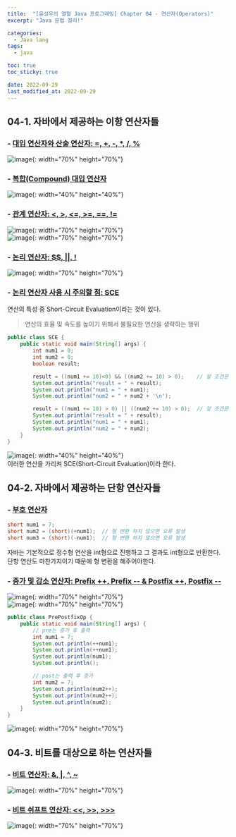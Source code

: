 ```yaml
---
title:  "[윤성우의 열혈 Java 프로그래밍] Chapter 04 - 연산자(Operators)"
excerpt: "Java 문법 정리!"

categories:
  - Java lang
tags:
  - java

toc: true
toc_sticky: true

date: 2022-09-29
last_modified_at: 2022-09-29
---
```

## 04-1. 자바에서 제공하는 이항 연산자들
### - <u>대입 연산자와 산술 연산자: =, +, -, *, /, %</u>
![image](/assets/images/java-lang/4-1.png){: width="70%" height="70%"}<br>

### - <u>복합(Compound) 대입 연산자</u>
![image](/assets/images/java-lang/4-2.png){: width="40%" height="40%"}<br>

### - <u>관계 연산자: <, >, <=, >=, ==, !=</u>
![image](/assets/images/java-lang/4-3-1.png){: width="70%" height="70%"}<br>
![image](/assets/images/java-lang/4-3-2.png){: width="70%" height="70%"}<br>

### - <u>논리 연산자: $$, ||, !</u>
![image](/assets/images/java-lang/4-4.png){: width="70%" height="70%"}<br>

### - <u>논리 연산자 사용 시 주의할 점: SCE</u>
연산의 특성 중 Short-Circuit Evaluation이라는 것이 있다.  
> 연산의 효율 및 속도를 높이기 위해서 불필요한 연산을 생략하는 행위

```java
public class SCE {
    public static void main(String[] args) {
        int num1 = 0;
        int num2 = 0;
        boolean result;

        result = ((num1 += 10)<0) && ((num2 += 10) > 0);    // 앞 조건문에서 false를 반환하고, and 연산이 수행되기 때문에 뒷 연산이 생략된다.
        System.out.println("result = " + result);
        System.out.println("num1 = " + num1);
        System.out.println("num2 = " + num2 + '\n');

        result = ((num1 += 10) > 0) || ((num2 += 10) > 0);  // 앞 조건문에서 true를 반환하고, or 연산이 수행되기 때문에 뒷 연산이 생략된다.
        System.out.println("result = " + result);
        System.out.println("num1 = " + num1);
        System.out.println("num2 = " + num2);
    }
}
```

![image](/assets/images/java-lang/4-5.png){: width="40%" height="40%"}<br>
이러한 연산을 가리켜 SCE(Short-Circuit Evaluation)이라 한다.

## 04-2. 자바에서 제공하는 단항 연산자들
### - <u>부호 연산자</u>
```java
short num1 = 7;
short num2 = (short)(+num1);  // 형 변환 하지 않으면 오류 발생
short num3 = (short)(-num1);  // 형 변환 하지 않으면 오류 발생
```
자바는 기본적으로 정수형 연산을 int형으로 진행하고 그 결과도 int형으로 반환한다.  
단항 연산도 마찬가지이기 때문에 형 변환을 해주어야한다.

### - <u>증가 및 감소 연산자: Prefix ++, Prefix -- & Postfix ++, Postfix --</u>
![image](/assets/images/java-lang/4-6.png){: width="70%" height="70%"}<br>
![image](/assets/images/java-lang/4-7.png){: width="70%" height="70%"}<br>

```java
public class PrePostfixOp {
    public static void main(String[] args) {
        // pre는 증가 후 출력
        int num1 = 7;
        System.out.println(++num1);
        System.out.println(++num1);
        System.out.println(num1);
        System.out.println();

        // post는 출력 후 증가
        int num2 = 7;
        System.out.println(num2++);
        System.out.println(num2++);
        System.out.println(num2);
    }
}
```
![image](/assets/images/java-lang/4-8.png){: width="70%" height="70%"}<br>

## 04-3. 비트를 대상으로 하는 연산자들
### - <u>비트 연산자: &, |, ^, ~</u>
![image](/assets/images/java-lang/4-9.png){: width="70%" height="70%"}<br>

### - <u>비트 쉬프트 연산자: <<, >>, >>></u>
![image](/assets/images/java-lang/4-10.png){: width="70%" height="70%"}<br>